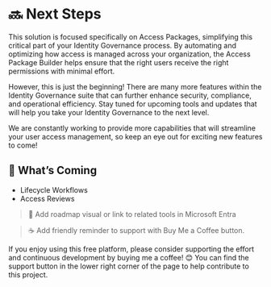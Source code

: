 # 🔜 Next Steps

This solution is focused specifically on Access Packages,
simplifying this critical part of your Identity Governance process.
By automating and optimizing how access is managed across your
organization, the Access Package Builder helps ensure that the right
users receive the right permissions with minimal effort.

However, this is just the beginning! There are many more features
within the Identity Governance suite that can further enhance
security, compliance, and operational efficiency. Stay tuned for
upcoming tools and updates that will help you take your Identity
Governance to the next level.

We are constantly working to provide more capabilities that will
streamline your user access management, so keep an eye out for
exciting new features to come!

## 🚧 What’s Coming

- Lifecycle Workflows
- Access Reviews

> 🧭 Add roadmap visual or link to related tools in Microsoft Entra

> ☕ Add friendly reminder to support with Buy Me a Coffee button.

If you enjoy using this free platform, please consider supporting
the effort and continuous development by buying me a coffee! 😊 You
can find the support button in the lower right corner of the page to
help contribute to this project.
